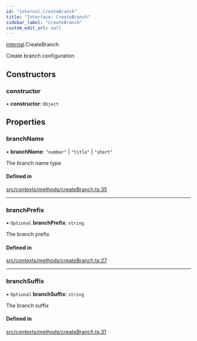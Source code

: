 ```yaml
---
id: "internal.CreateBranch"
title: "Interface: CreateBranch"
sidebar_label: "CreateBranch"
custom_edit_url: null
---
```


[internal](../modules/internal.md).CreateBranch

Create branch configuration

## Constructors

### constructor

• **constructor**: `Object`

## Properties

### branchName

• **branchName**: ``"number"`` \| ``"title"`` \| ``"short"``

The branch name type

#### Defined in

[src/contexts/methods/createBranch.ts:35](https://github.com/Resnovas/smartcloud/blob/b91f5b4/src/contexts/methods/createBranch.ts#L35)

___

### branchPrefix

• `Optional` **branchPrefix**: `string`

The branch prefix

#### Defined in

[src/contexts/methods/createBranch.ts:27](https://github.com/Resnovas/smartcloud/blob/b91f5b4/src/contexts/methods/createBranch.ts#L27)

___

### branchSuffix

• `Optional` **branchSuffix**: `string`

The branch suffix

#### Defined in

[src/contexts/methods/createBranch.ts:31](https://github.com/Resnovas/smartcloud/blob/b91f5b4/src/contexts/methods/createBranch.ts#L31)
